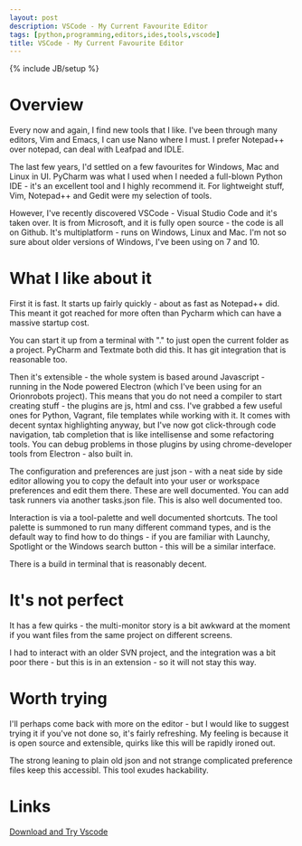 ```yaml
---
layout: post
description: VSCode - My Current Favourite Editor
tags: [python,programming,editors,ides,tools,vscode]
title: VSCode - My Current Favourite Editor
---
```

{% include JB/setup %}

# Overview 

Every now and again, I find new tools that I like. I've been through many editors, Vim and Emacs, I can use Nano where I must. I prefer Notepad++ over notepad, can deal with Leafpad and IDLE.

The last few years, I'd settled on a few favourites for Windows, Mac and Linux in UI. PyCharm was what I used when I needed a full-blown Python IDE - it's an excellent tool and I highly recommend it. For lightweight stuff, Vim, Notepad++ and Gedit were my selection of tools.

However, I've recently discovered VSCode - Visual Studio Code and it's taken over. It is from Microsoft, and it is fully open source - the code is all on Github.  It's multiplatform - runs on Windows, Linux and Mac. I'm not so sure about older versions of Windows, I've been using on 7 and 10.

# What I like about it

First it is fast. It starts up fairly quickly - about as fast as Notepad++ did. This meant it got reached for more often than Pycharm which can have a massive startup cost.

You can start it up from a terminal with "." to just open the current folder as a project. PyCharm and Textmate both did this. It has git integration that is reasonable too.

Then it's extensible - the whole system is based around Javascript - running in the Node powered Electron (which I've been using for an Orionrobots project). This means that you do not need a compiler to start creating stuff - the plugins are js, html and css. I've grabbed a few useful ones for Python, Vagrant, file templates while working with it. It comes with decent syntax highlighting anyway, but I've now got click-through code navigation, tab completion that is like intellisense and some refactoring tools. You can debug problems in those plugins by using chrome-developer tools from Electron - also built in.

The configuration and preferences are just json - with a neat side by side editor allowing you to copy the default into your user or workspace preferences and edit them there. These are well documented. You can add task runners via another tasks.json file. This is also well documented too. 

Interaction is via a tool-palette and well documented shortcuts. The tool palette is summoned to run many different command types, and is the default way to find how to do things - if you are familiar with Launchy, Spotlight or the Windows search button - this will be a similar interface.

There is a build in terminal that is reasonably decent.

# It's not perfect

It has a few quirks - the multi-monitor story is a bit awkward at the moment if you want files from the same project on different screens. 

I had to interact with an older SVN project, and the integration was a bit poor there - but this is in an extension - so it will not stay this way.

# Worth trying

I'll perhaps come back with more on the editor - but I would like to suggest trying it if you've not done so, it's fairly refreshing.
My feeling is because it is open source and extensible, quirks like this will be rapidly ironed out. 

The strong leaning to plain old json and not strange complicated preference files keep this accessibl. This tool exudes hackability.

# Links

[Download and Try Vscode](https://code.visualstudio.com/download)

